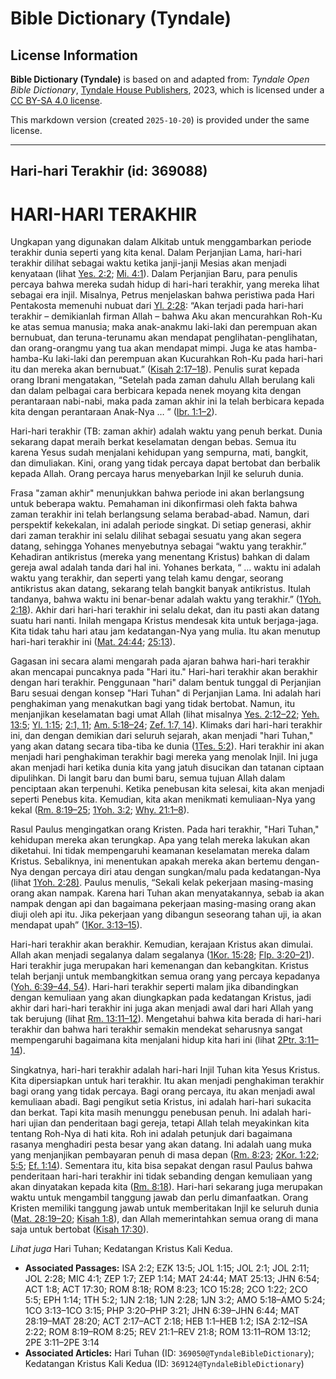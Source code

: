 # Bible Dictionary (Tyndale)

## License Information

**Bible Dictionary (Tyndale)** is based on and adapted from: _Tyndale Open Bible Dictionary_, [Tyndale House Publishers](https://tyndaleopenresources.com/), 2023, which is licensed under a [CC BY-SA 4.0 license](https://creativecommons.org/licenses/by-sa/4.0/legalcode.en).

This markdown version (created `2025-10-20`) is provided under the same license.



--------------------------------

## Hari-hari Terakhir (id: 369088)

HARI\-HARI TERAKHIR
===================

Ungkapan yang digunakan dalam Alkitab untuk menggambarkan periode terakhir dunia seperti yang kita kenal. Dalam Perjanjian Lama, hari\-hari terakhir dilihat sebagai waktu ketika janji\-janji Mesias akan menjadi kenyataan (lihat [Yes. 2:2](https://ref.ly/Isa2:2); [Mi. 4:1](https://ref.ly/Mic4:1)). Dalam Perjanjian Baru, para penulis percaya bahwa mereka sudah hidup di hari\-hari terakhir, yang mereka lihat sebagai era injil. Misalnya, Petrus menjelaskan bahwa peristiwa pada Hari Pentakosta memenuhi nubuat dari [Yl. 2:28](https://ref.ly/Joel2:28): “Akan terjadi pada hari\-hari terakhir – demikianlah firman Allah – bahwa Aku akan mencurahkan Roh\-Ku ke atas semua manusia; maka anak\-anakmu laki\-laki dan perempuan akan bernubuat, dan teruna\-terunamu akan mendapat penglihatan\-penglihatan, dan orang\-orangmu yang tua akan mendapat mimpi. Juga ke atas hamba\-hamba\-Ku laki\-laki dan perempuan akan Kucurahkan Roh\-Ku pada hari\-hari itu dan mereka akan bernubuat.” ([Kisah 2:17–18](https://ref.ly/Acts2:17-Acts2:18)). Penulis surat kepada orang Ibrani mengatakan, “Setelah pada zaman dahulu Allah berulang kali dan dalam pelbagai cara berbicara kepada nenek moyang kita dengan perantaraan nabi\-nabi, maka pada zaman akhir ini Ia telah berbicara kepada kita dengan perantaraan Anak\-Nya … ” ([Ibr. 1:1–2](https://ref.ly/Heb1:1-Heb1:2)).

Hari\-hari terakhir (TB: zaman akhir) adalah waktu yang penuh berkat. Dunia sekarang dapat meraih berkat keselamatan dengan bebas. Semua itu karena Yesus sudah menjalani kehidupan yang sempurna, mati, bangkit, dan dimuliakan. Kini, orang yang tidak percaya dapat bertobat dan berbalik kepada Allah. Orang percaya harus menyebarkan Injil ke seluruh dunia.

Frasa "zaman akhir" menunjukkan bahwa periode ini akan berlangsung untuk beberapa waktu. Pemahaman ini dikonfirmasi oleh fakta bahwa zaman terakhir ini telah berlangsung selama berabad\-abad. Namun, dari perspektif kekekalan, ini adalah periode singkat. Di setiap generasi, akhir dari zaman terakhir ini selalu dilihat sebagai sesuatu yang akan segera datang, sehingga Yohanes menyebutnya sebagai “waktu yang terakhir.” Kehadiran antikristus (mereka yang menentang Kristus) bahkan di dalam gereja awal adalah tanda dari hal ini. Yohanes berkata, “ … waktu ini adalah waktu yang terakhir, dan seperti yang telah kamu dengar, seorang antikristus akan datang, sekarang telah bangkit banyak antikristus. Itulah tandanya, bahwa waktu ini benar\-benar adalah waktu yang terakhir.” ([1Yoh. 2:18](https://ref.ly/1John2:18)). Akhir dari hari\-hari terakhir ini selalu dekat, dan itu pasti akan datang suatu hari nanti. Inilah mengapa Kristus mendesak kita untuk berjaga\-jaga. Kita tidak tahu hari atau jam kedatangan\-Nya yang mulia. Itu akan menutup hari\-hari terakhir ini ([Mat. 24:44](https://ref.ly/Matt24:44); [25:13](https://ref.ly/Matt25:13)).

Gagasan ini secara alami mengarah pada ajaran bahwa hari\-hari terakhir akan mencapai puncaknya pada "Hari itu." Hari\-hari terakhir akan berakhir dengan hari terakhir. Penggunaan "hari" dalam bentuk tunggal di Perjanjian Baru sesuai dengan konsep "Hari Tuhan" di Perjanjian Lama. Ini adalah hari penghakiman yang menakutkan bagi yang tidak bertobat. Namun, itu menjanjikan keselamatan bagi umat Allah (lihat misalnya [Yes. 2:12–22](https://ref.ly/Isa2:12-Isa2:22); [Yeh. 13:5](https://ref.ly/Ezek13:5); [Yl. 1:15](https://ref.ly/Joel1:15); [2:1, 11](https://ref.ly/Joel2:1); [Am. 5:18–24](https://ref.ly/Amos5:18-Amos5:24); [Zef. 1:7, 14](https://ref.ly/Zeph1:7)). Klimaks dari hari\-hari terakhir ini, dan dengan demikian dari seluruh sejarah, akan menjadi "hari Tuhan," yang akan datang secara tiba\-tiba ke dunia ([1Tes. 5:2](https://ref.ly/1Thess5:2)). Hari terakhir ini akan menjadi hari penghakiman terakhir bagi mereka yang menolak Injil. Ini juga akan menjadi hari ketika dunia kita yang jatuh disucikan dan tatanan ciptaan dipulihkan. Di langit baru dan bumi baru, semua tujuan Allah dalam penciptaan akan terpenuhi. Ketika penebusan kita selesai, kita akan menjadi seperti Penebus kita. Kemudian, kita akan menikmati kemuliaan\-Nya yang kekal ([Rm. 8:19–25](https://ref.ly/Rom8:19-Rom8:25); [1Yoh. 3:2](https://ref.ly/1John3:2); [Why. 21:1–8](https://ref.ly/Rev21:1-Rev21:8)).

Rasul Paulus mengingatkan orang Kristen. Pada hari terakhir, "Hari Tuhan," kehidupan mereka akan terungkap. Apa yang telah mereka lakukan akan diketahui. Ini tidak mempengaruhi keamanan keselamatan mereka dalam Kristus. Sebaliknya, ini menentukan apakah mereka akan bertemu dengan\-Nya dengan percaya diri atau dengan sungkan/malu pada kedatangan\-Nya (lihat [1Yoh. 2:28\)](https://ref.ly/1John2:28). Paulus menulis, “Sekali kelak pekerjaan masing\-masing orang akan nampak. Karena hari Tuhan akan menyatakannya, sebab ia akan nampak dengan api dan bagaimana pekerjaan masing\-masing orang akan diuji oleh api itu. Jika pekerjaan yang dibangun seseorang tahan uji, ia akan mendapat upah” ([1Kor. 3:13–15](https://ref.ly/1Cor3:13-1Cor3:15)).

Hari\-hari terakhir akan berakhir. Kemudian, kerajaan Kristus akan dimulai. Allah akan menjadi segalanya dalam segalanya ([1Kor. 15:28](https://ref.ly/1Cor15:28); [Flp. 3:20–21](https://ref.ly/Phil3:20-Phil3:21)). Hari terakhir juga merupakan hari kemenangan dan kebangkitan. Kristus telah berjanji untuk membangkitkan semua orang yang percaya kepadanya ([Yoh. 6:39–44, 54](https://ref.ly/John6:39-John6:44)). Hari\-hari terakhir seperti malam jika dibandingkan dengan kemuliaan yang akan diungkapkan pada kedatangan Kristus, jadi akhir dari hari\-hari terakhir ini juga akan menjadi awal dari hari Allah yang tak berujung (lihat [Rm. 13:11–12](https://ref.ly/Rom13:11-Rom13:12)). Mengetahui bahwa kita berada di hari\-hari terakhir dan bahwa hari terakhir semakin mendekat seharusnya sangat mempengaruhi bagaimana kita menjalani hidup kita hari ini (lihat [2Ptr. 3:11–14](https://ref.ly/2Pet3:11-2Pet3:14)).

Singkatnya, hari\-hari terakhir adalah hari\-hari Injil Tuhan kita Yesus Kristus. Kita dipersiapkan untuk hari terakhir. Itu akan menjadi penghakiman terakhir bagi orang yang tidak percaya. Bagi orang percaya, itu akan menjadi awal kemuliaan abadi. Bagi pengikut setia Kristus, ini adalah hari\-hari sukacita dan berkat. Tapi kita masih menunggu penebusan penuh. Ini adalah hari\-hari ujian dan penderitaan bagi gereja, tetapi Allah telah meyakinkan kita tentang Roh\-Nya di hati kita. Roh ini adalah petunjuk dari bagaimana rasanya menghadiri pesta besar yang akan datang. Ini adalah uang muka yang menjanjikan pembayaran penuh di masa depan ([Rm. 8:23](https://ref.ly/Rom8:23); [2Kor. 1:22](https://ref.ly/2Cor1:22); [5:5](https://ref.ly/2Cor5:5); [Ef. 1:14](https://ref.ly/Eph1:14)). Sementara itu, kita bisa sepakat dengan rasul Paulus bahwa penderitaan hari\-hari terakhir ini tidak sebanding dengan kemuliaan yang akan dinyatakan kepada kita ([Rm. 8:18](https://ref.ly/Rom8:18)). Hari\-hari sekarang juga merupakan waktu untuk mengambil tanggung jawab dan perlu dimanfaatkan. Orang Kristen memiliki tanggung jawab untuk memberitakan Injil ke seluruh dunia ([Mat. 28:19–20](https://ref.ly/Matt28:19-Matt28:20); [Kisah 1:8](https://ref.ly/Acts1:8)), dan Allah memerintahkan semua orang di mana saja untuk bertobat ([Kisah 17:30](https://ref.ly/Acts17:30)).

*Lihat juga* Hari Tuhan; Kedatangan Kristus Kali Kedua.

* **Associated Passages:** ISA 2:2; EZK 13:5; JOL 1:15; JOL 2:1; JOL 2:11; JOL 2:28; MIC 4:1; ZEP 1:7; ZEP 1:14; MAT 24:44; MAT 25:13; JHN 6:54; ACT 1:8; ACT 17:30; ROM 8:18; ROM 8:23; 1CO 15:28; 2CO 1:22; 2CO 5:5; EPH 1:14; 1TH 5:2; 1JN 2:18; 1JN 2:28; 1JN 3:2; AMO 5:18–AMO 5:24; 1CO 3:13–1CO 3:15; PHP 3:20–PHP 3:21; JHN 6:39–JHN 6:44; MAT 28:19–MAT 28:20; ACT 2:17–ACT 2:18; HEB 1:1–HEB 1:2; ISA 2:12–ISA 2:22; ROM 8:19–ROM 8:25; REV 21:1–REV 21:8; ROM 13:11–ROM 13:12; 2PE 3:11–2PE 3:14
* **Associated Articles:** Hari Tuhan (ID: `369050@TyndaleBibleDictionary`); Kedatangan Kristus Kali Kedua (ID: `369124@TyndaleBibleDictionary`)

